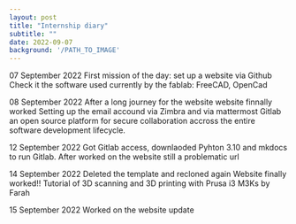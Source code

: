 ```yaml
---
layout: post
title: "Internship diary"
subtitle: ""
date: 2022-09-07
background: '/PATH_TO_IMAGE'
---
```

07 September 2022
First mission of the day: set up a website via Github
Check it the software used  currently by the fablab: FreeCAD, OpenCad


08 September 2022
After a long journey for the website website finnally worked
Setting up the email accound via Zimbra and via mattermost Gitlab an open source platform for secure collaboration accross the entire software development lifecycle.


12 September 2022
Got Gitlab access, downlaoded Pyhton 3.10 and mkdocs to run Gitlab.
After worked on the website still a problematic url 


14 September 2022
Deleted the template and recloned again
Website finally worked!!
Tutorial of 3D scanning and 3D printing with Prusa i3 M3Ks by Farah


15 September 2022
Worked on the website update